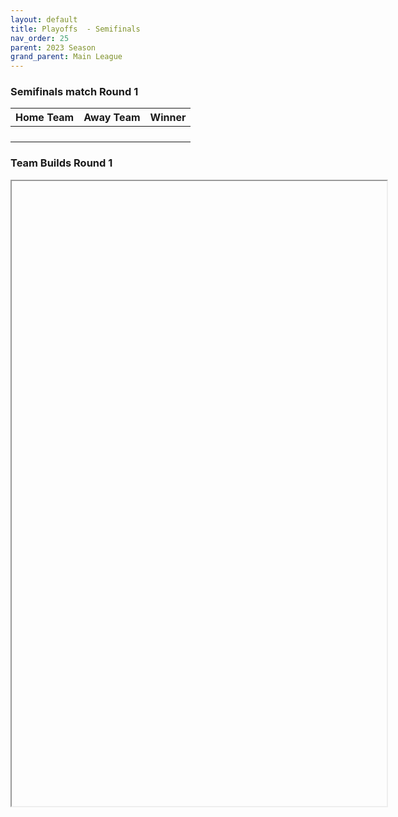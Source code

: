 ```yaml
---
layout: default
title: Playoffs  - Semifinals
nav_order: 25
parent: 2023 Season
grand_parent: Main League
---
```


### Semifinals match Round 1

| Home Team            | Away Team       | Winner               |
|:---------------------|:----------------|:---------------------|
|   |                 |  |
|                |               |                |
|               |             |               |
|                 |           |                |



### Team Builds Round 1
<iframe width=600 height=1000 scrolling="yes" src=""></iframe>
